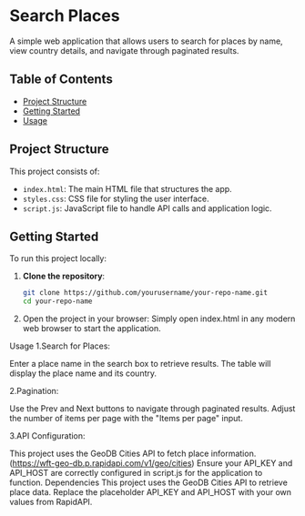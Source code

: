 # Search Places

A simple web application that allows users to search for places by name, view country details, and navigate through paginated results.

## Table of Contents

- [Project Structure](#project-structure)
- [Getting Started](#getting-started)
- [Usage](#usage)

## Project Structure

This project consists of:

- `index.html`: The main HTML file that structures the app.
- `styles.css`: CSS file for styling the user interface.
- `script.js`: JavaScript file to handle API calls and application logic.

## Getting Started

To run this project locally:

1. **Clone the repository**:

   ```bash
   git clone https://github.com/yourusername/your-repo-name.git
   cd your-repo-name

   ```

2. Open the project in your browser: Simply open index.html in any modern web browser to start the application.
   

Usage
1.Search for Places:

Enter a place name in the search box to retrieve results.
The table will display the place name and its country.

2.Pagination:

Use the Prev and Next buttons to navigate through paginated results.
Adjust the number of items per page with the "Items per page" input.

3.API Configuration:

This project uses the GeoDB Cities API to fetch place information.(https://wft-geo-db.p.rapidapi.com/v1/geo/cities)
Ensure your API_KEY and API_HOST are correctly configured in script.js for the application to function.
Dependencies
This project uses the GeoDB Cities API to retrieve place data. Replace the placeholder API_KEY and API_HOST with your own values from RapidAPI.
